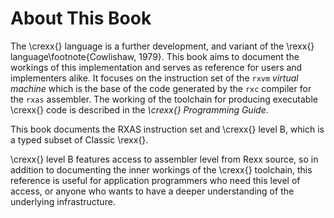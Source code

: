 # About This Book

The \crexx{} language is a further development, and variant of the
\rexx{} language\footnote{Cowlishaw, 1979}. This book aims to
document the workings of this implementation and serves as reference
for users and implementers alike. It focuses on the instruction set of
the ```rxvm``` *virtual machine* which is the base of the code generated
by the ```rxc``` compiler for the ```rxas``` assembler. The working of the toolchain for producing executable \crexx{} code is described in the *\crexx{} Programming Guide*.

This book documents the RXAS instruction set and \crexx{} level B, which is a
typed subset of Classic \rexx{}.

\crexx{} level B features access to assembler
level from Rexx source, so in addition to documenting the inner workings
of the \crexx{} toolchain, this reference is useful for application
programmers who need this level of access, or anyone who wants to have a deeper understanding of the underlying infrastructure.

<!-- %% \section*{History} -->

<!-- %% \begin{description} -->
<!-- %% \item[mvp] This version documents the Minimally Viable Product -->
<!-- %%   release, Q1 2022 and is intended for developers only. It documents -->
<!-- %%   the RXAS instruction set and \crexx{} level B, which is a typed -->
<!-- %%   subset of Classic Rexx. -->
<!-- %% \item[f0047] First version, Git feature [F0047] -->
<!-- %% \end{description} -->

